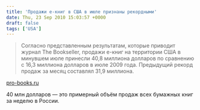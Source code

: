 ```yaml
---
title: 'Продажи е-книг в США в июле признаны рекордными'
date: Thu, 23 Sep 2010 15:03:57 +0000
draft: false
tags: ['USA']
---
```


> Согласно представленным результатам, которые приводит журнал The Bookseller, продажи е-книг на территории США в минувшем июле принесли 40,8 миллиона долларов по сравнению с 16,3 миллиона долларов в июле 2009 года. Предыдущий рекорд продаж за месяц составлял 31,9 миллиона.

[pro-books.ru](http://pro-books.ru/sitearticles/5233)

40 млн долларов — это примерный объём продаж всех бумажных книг за неделю в России.